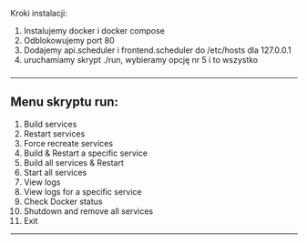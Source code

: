 Kroki instalacji:
1. Instalujemy docker i docker compose
2. Odblokowujemy port 80
3. Dodajemy api.scheduler i frontend.scheduler do /etc/hosts dla 127.0.0.1
4. uruchamiamy skrypt ./run, wybieramy opcję nr 5 i to wszystko

###

--------------------------------
Menu skryptu run:
--------------------------------
1) Build services
2) Restart services
3) Force recreate services
4) Build & Restart a specific service
5) Build all services & Restart
6) Start all services
7) View logs
8) View logs for a specific service
9) Check Docker status
10) Shutdown and remove all services
11) Exit
--------------------------------


